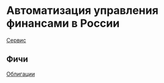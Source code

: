 # Автоматизация управления финансами в России

[Сервис](https://d5d60e5fkrs2b0jc5m60.y1haggxy.apigw.yandexcloud.net/)

## Фичи

[Облигации](bonds/)
